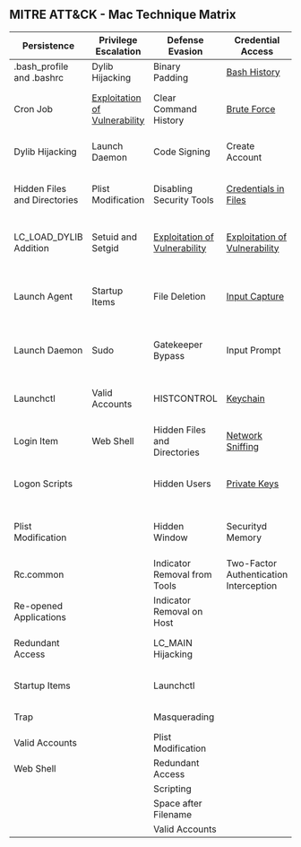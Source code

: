 ## MITRE ATT&CK - Mac Technique Matrix

| Persistence                  | Privilege Escalation                                                                              | Defense Evasion                                                                              | Credential Access                                                                              | Discovery                                                                                               | Lateral Movement                                                                                | Execution                | Collection                                                                               | Exfiltration                                  | Command and Control                                                       | 
|------------------------------|---------------------------------------------------------------------------------------------------|----------------------------------------------------------------------------------------------|------------------------------------------------------------------------------------------------|---------------------------------------------------------------------------------------------------------|-------------------------------------------------------------------------------------------------|--------------------------|------------------------------------------------------------------------------------------|-----------------------------------------------|---------------------------------------------------------------------------| 
| .bash_profile and .bashrc    | Dylib Hijacking                                                                                   | Binary Padding                                                                               | [Bash History](Techniques/Credential_access/Bash_history.md)                                   | [Account Discovery](Techniques/Discovery/Account_discovery.md)                                          | AppleScript                                                                                     | AppleScript              | [Automated Collection](Techniques/Collection/Automated_collection.md)                    | Automated Exfiltration                        | [Commonly Used Port](Techniques/Command_and_control/Commonly_used_port.md)| 
| Cron Job                     | [Exploitation of Vulnerability](Techniques/Privilege_escalation/Exploitation_of_vulnerability.md) | Clear Command History                                                                        | [Brute Force](Techniques/Credential_access/Brute_force.md)                                     | Application Window Discovery                                                                            | Application Deployment Software                                                                 | Command-Line Interface   | Clipboard Data                                                                           | Data Compressed                               | Communication Through Removable Media                                     | 
| Dylib Hijacking              | Launch Daemon                                                                                     | Code Signing                                                                                 | Create Account                                                                                 | [File and Directory Discovery](Techniques/Discovery/File_and_directory_discovery.md)                    | [Exploitation of Vulnerability](Techniques/Lateral_movement/Exploitation_of_vulnerability.md)   | Graphical User Interface | Data Staged                                                                              | Data Encrypted                                | Connection Proxy                                                          | 
| Hidden Files and Directories | Plist Modification                                                                                | Disabling Security Tools                                                                     | [Credentials in Files](Techniques/Credential_access/Credentials_in_files.md)                   | [Network Share Discovery](Techniques/Discovery/Network_share_discovery.md)                              | Logon Scripts                                                                                   | Launchctl                | Data from Local System                                                                   | Data Transfer Size Limits                     | Custom Command and Control Protocol                                       | 
| LC_LOAD_DYLIB Addition       | Setuid and Setgid                                                                                 | [Exploitation of Vulnerability](Techniques/Defense_evasion/Exploitation_of_vulnerability.md) | [Exploitation of Vulnerability](Techniques/Credential_access/Exploitation_of_vulnerability.md) | Permission Groups Discovery                                                                             | [Remote File Copy](Techniques/Lateral_movement/Remote_file_copy.md)                             | Scripting                | [Data from Network Shared Drive](Techniques/Collection/Data_from_network_shared_drive.md)| Exfiltration Over Alternative Protocol        | Custom Cryptographic Protocol                                             | 
| Launch Agent                 | Startup Items                                                                                     | File Deletion                                                                                | [Input Capture](Techniques/Credential_access/Input_capture.md)                                 | Process Discovery                                                                                       | [Remote Services](Techniques/Lateral_movement/Remote_services.md)                               | Source                   | Data from Removable Media                                                                | Exfiltration Over Command and Control Channel | Data Encoding                                                             | 
| Launch Daemon                | Sudo                                                                                              | Gatekeeper Bypass                                                                            | Input Prompt                                                                                   | [Remote System Discovery](Techniques/Discovery/Remote_system_discovery.md)                              | Third-party Software                                                                            | Space after Filename     | [Input Capture](Techniques/Collection/Input_capture.md)                                  | Exfiltration Over Other Network Medium        | Data Obfuscation                                                          | 
| Launchctl                    | Valid Accounts                                                                                    | HISTCONTROL                                                                                  | [Keychain](Techniques/Credential_access/Keychain.md)                                           | Security Software Discovery                                                                             |                                                                                                 | Third-party Software     | Screen Capture                                                                           | Exfiltration Over Physical Medium             | Fallback Channels                                                         | 
| Login Item                   | Web Shell                                                                                         | Hidden Files and Directories                                                                 | [Network Sniffing](Techniques/Credential_access/Network_sniffing.md)                           | System Information Discovery                                                                            |                                                                                                 | Trap                     |                                                                                          | Scheduled Transfer                            | Multi-Stage Channels                                                      | 
| Logon Scripts                |                                                                                                   | Hidden Users                                                                                 | [Private Keys](Techniques/Credential_access/Private_keys.md)                                   | [System Network Configuration Discovery](Techniques/Discovery/System_network_configuration_discovery.md)|                                                                                                 |                          |                                                                                          |                                               | Multiband Communication                                                   | 
| Plist Modification           |                                                                                                   | Hidden Window                                                                                | Securityd Memory                                                                               | [System Network Connections Discovery](Techniques/Discovery/System_network_connections_discovery.md)    |                                                                                                 |                          |                                                                                          |                                               | Multilayer Encryption                                                     | 
| Rc.common                    |                                                                                                   | Indicator Removal from Tools                                                                 | Two-Factor Authentication Interception                                                         | System Owner/User Discovery                                                                             |                                                                                                 |                          |                                                                                          |                                               | [Remote File Copy](Techniques/Command_and_control/Remote_file_copy.md)    | 
| Re-opened Applications       |                                                                                                   | Indicator Removal on Host                                                                    |                                                                                                | [Network Service Scanning](Techniques/Discovery/Network_service_scanning.md)                            |                                                                                                 |                          |                                                                                          |                                               | Standard Application Layer Protocol                                       | 
| Redundant Access             |                                                                                                   | LC_MAIN Hijacking                                                                            |                                                                                                |                                                                                                         |                                                                                                 |                          |                                                                                          |                                               | Standard Cryptographic Protocol                                           | 
| Startup Items                |                                                                                                   | Launchctl                                                                                    |                                                                                                |                                                                                                         |                                                                                                 |                          |                                                                                          |                                               | Standard Non-Application Layer Protocol                                   | 
| Trap                         |                                                                                                   | Masquerading                                                                                 |                                                                                                |                                                                                                         |                                                                                                 |                          |                                                                                          |                                               | Uncommonly Used Port                                                      | 
| Valid Accounts               |                                                                                                   | Plist Modification                                                                           |                                                                                                |                                                                                                         |                                                                                                 |                          |                                                                                          |                                               | Web Service                                                               | 
| Web Shell                    |                                                                                                   | Redundant Access                                                                             |                                                                                                |                                                                                                         |                                                                                                 |                          |                                                                                          |                                               |                                                                           | 
|                              |                                                                                                   | Scripting                                                                                    |                                                                                                |                                                                                                         |                                                                                                 |                          |                                                                                          |                                               |                                                                           | 
|                              |                                                                                                   | Space after Filename                                                                         |                                                                                                |                                                                                                         |                                                                                                 |                          |                                                                                          |                                               |                                                                           | 
|                              |                                                                                                   | Valid Accounts                                                                               |                                                                                                |                                                                                                         |                                                                                                 |                          |                                                                                          |                                               |                                                                           | 

